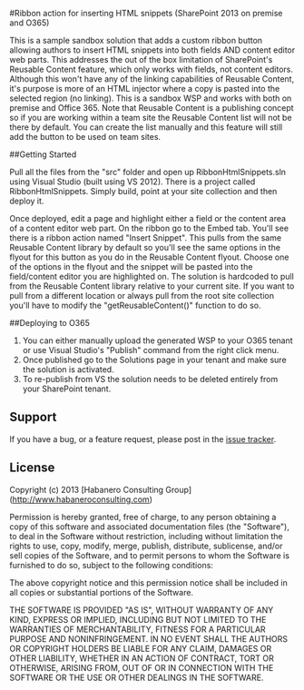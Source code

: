 #Ribbon action for inserting HTML snippets (SharePoint 2013 on premise and O365)

This is a sample sandbox solution that adds a custom ribbon button allowing authors to insert HTML snippets into both fields AND content editor web parts. This addresses the out of the box limitation of SharePoint's Reusable Content feature, which only works with fields, not content editors. Although this won't have any of the linking capabilities of Reusable Content, it's purpose is more of an HTML injector where a copy is pasted into the selected region (no linking). This is a sandbox WSP and works with both on premise and Office 365. Note that Reusable Content is a publishing concept so if you are working within a team site the Reusable Content list will not be there by default. You can create the list manually and this feature will still add the button to be used on team sites.

##Getting Started

Pull all the files from the "src" folder and open up RibbonHtmlSnippets.sln using Visual Studio (built using VS 2012). There is a project called RibbonHtmlSnippets. Simply build, point at your site collection and then deploy it. 

Once deployed, edit a page and highlight either a field or the content area of a content editor web part. On the ribbon go to the Embed tab. You'll see there is a ribbon action named "Insert Snippet". This pulls from the same Reusable Content library by default so you'll see the same options in the flyout for this button as you do in the Reusable Content flyout. Choose one of the options in the flyout and the snippet will be pasted into the field/content editor you are highlighted on. The solution is hardcoded to pull from the Reusable Content library relative to your current site. If you want to pull from a different location or always pull from the root site collection you'll have to modify the "getReusableContent()" function to do so.

##Deploying to O365

1. You can either manually upload the generated WSP to your O365 tenant or use Visual Studio's "Publish" command from the right click menu.
2. Once published go to the Solutions page in your tenant and make sure the solution is activated.
3. To re-publish from VS the solution needs to be deleted entirely from your SharePoint tenant.

## Support

If you have a bug, or a feature request, please post in the [issue tracker](https://github.com/habaneroconsulting/sp2013-ribbon-htmlsnippets/issues).

## License

Copyright (c) 2013 [Habanero Consulting Group] (http://www.habaneroconsulting.com)

Permission is hereby granted, free of charge, to any person obtaining a copy of this software and associated documentation files (the "Software"), to deal in the Software without restriction, including without limitation the rights to use, copy, modify, merge, publish, distribute, sublicense, and/or sell copies of the Software, and to permit persons to whom the Software is furnished to do so, subject to the following conditions: 

The above copyright notice and this permission notice shall be included in all copies or substantial portions of the Software.

THE SOFTWARE IS PROVIDED "AS IS", WITHOUT WARRANTY OF ANY KIND, EXPRESS OR IMPLIED, INCLUDING BUT NOT LIMITED TO THE WARRANTIES OF MERCHANTABILITY, FITNESS FOR A PARTICULAR PURPOSE AND NONINFRINGEMENT. IN NO EVENT SHALL THE AUTHORS OR COPYRIGHT HOLDERS BE LIABLE FOR ANY CLAIM, DAMAGES OR OTHER LIABILITY, WHETHER IN AN ACTION OF CONTRACT, TORT OR OTHERWISE, ARISING FROM, OUT OF OR IN CONNECTION WITH THE SOFTWARE OR THE USE OR OTHER DEALINGS IN THE SOFTWARE.